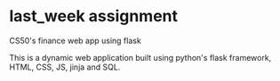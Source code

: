 # last_week assignment
CS50's finance web app using flask

This is a dynamic web application built using python's flask framework, HTML, CSS, JS, jinja and SQL.
